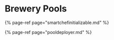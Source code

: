 # Brewery Pools



{% page-ref page="smartchefinitializable.md" %}



{% page-ref page="pooldeployer.md" %}



